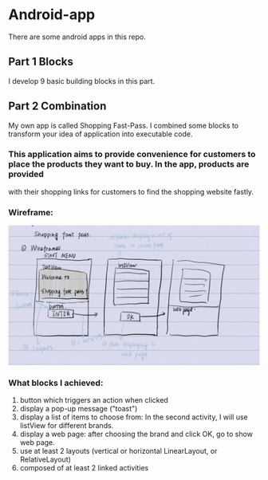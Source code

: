 # Android-app
There are some android apps in this repo.
## Part 1 Blocks
I develop 9 basic building blocks in this part.
## Part 2 Combination
My own app is called Shopping Fast-Pass. I combined some blocks to transform your idea of application into executable code.
### This application aims to provide convenience for customers to place the products they want to buy. In the app, products are provided 
with their shopping links for customers to find the shopping website fastly.
### Wireframe:
![image](https://github.com/mullaa/Android-app/blob/master/wireframe.png)
### What blocks I achieved:
1. button which triggers an action when clicked
2. display a pop-up message ("toast")
3. display a list of items to choose from: In the second activity, I will use listView for different brands.
4. display a web page: after choosing the brand and click OK, go to show web page.
5. use at least 2 layouts (vertical or horizontal LinearLayout, or RelativeLayout)
6. composed of at least 2 linked activities
